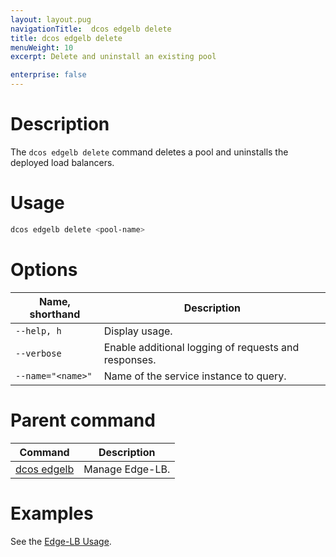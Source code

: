 ```yaml
---
layout: layout.pug
navigationTitle:  dcos edgelb delete
title: dcos edgelb delete
menuWeight: 10
excerpt: Delete and uninstall an existing pool

enterprise: false
---
```


# Description
The `dcos edgelb delete` command deletes a pool and uninstalls the deployed load balancers.


# Usage

```bash
dcos edgelb delete <pool-name>
```

# Options

| Name, shorthand | Description |
|---------|-------------|
| `--help, h`   | Display usage. |
| `--verbose`   | Enable additional logging of requests and responses. |
| `--name="<name>"`   | Name of the service instance to query. |

# Parent command

| Command | Description |
|---------|-------------|
| [dcos edgelb](/dcos/services/edge-lb/1.2/cli-reference/) |  Manage Edge-LB. |

# Examples

See the [Edge-LB Usage](/dcos/services/edge-lb/1.2/usage/).
